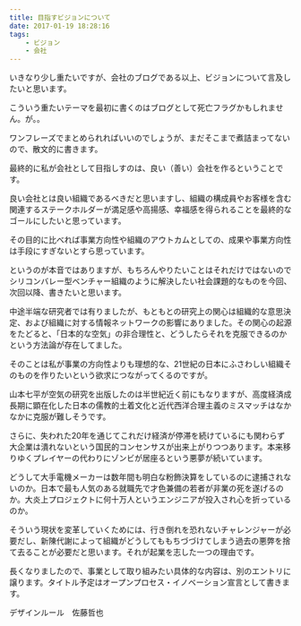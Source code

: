 ```yaml
---
title: 目指すビジョンについて
date: 2017-01-19 18:28:16
tags:
    - ビジョン 
    - 会社    
---
```


いきなり少し重たいですが、会社のブログである以上、ビジョンについて言及したいと思います。

こういう重たいテーマを最初に書くのはブログとして死亡フラグかもしれません。が。。

ワンフレーズでまとめられればいいのでしょうが、まだそこまで煮詰まってないので、散文的に書きます。

最終的に私が会社として目指しすのは、良い（善い）会社を作るということです。

良い会社とは良い組織であるべきだと思いますし、組織の構成員やお客様を含む関連するステークホルダーが満足感や高揚感、幸福感を得られることを最終的なゴールにしたいと思っています。

その目的に比べれば事業方向性や組織のアウトカムとしての、成果や事業方向性は手段にすぎないとすら思っています。

というのが本音ではありますが、もちろんやりたいことはそれだけではないのでシリコンバレー型ベンチャー組織のように解決したい社会課題的なものを今回、次回以降、書きたいと思います。

中途半端な研究者では有りましたが、もともとの研究上の関心は組織的な意思決定、および組織に対する情報ネットワークの影響にありました。その関心の起源をたどると、「日本的な空気」の非合理性と、どうしたらそれを克服できるのかという方法論が存在してました。

そのことは私が事業の方向性よりも理想的な、21世紀の日本にふさわしい組織そのものを作りたいという欲求につながってくるのですが。

山本七平が空気の研究を出版したのは半世紀近く前にもなりますが、高度経済成長期に顕在化した日本の儒教的土着文化と近代西洋合理主義のミスマッチはなかなかに克服が難しそうです。

さらに、失われた20年を通じてこれだけ経済が停滞を続けているにも関わらず大企業は潰れないという国民的コンセンサスが出来上がりつつあります。本来移りゆくプレイヤーの代わりにゾンビが居座るという悪夢が続いています。

どうして大手電機メーカーは数年間も明白な粉飾決算をしているのに逮捕されないのか。日本で最も人気のある就職先で才色兼備の若者が非業の死を遂げるのか。大炎上プロジェクトに何十万人というエンジニアが投入され心を折っているのか。

そういう現状を変革していくためには、行き倒れを恐れないチャレンジャーが必要だし、新陳代謝によって組織がどうしてももちづづけてしまう過去の悪弊を捨て去ることが必要だと思います。それが起業を志した一つの理由です。

長くなりましたので、事業として取り組みたい具体的な内容は、別のエントリに譲ります。タイトル予定はオープンプロセス・イノベーション宣言として書きます。

デザインルール　佐藤哲也
